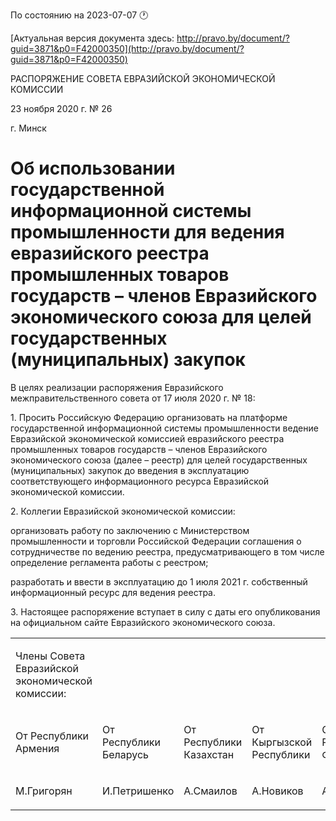 По состоянию на 2023-07-07 &#x1F550;

[Актуальная версия документа здесь: http://pravo.by/document/?guid=3871&p0=F42000350](http://pravo.by/document/?guid=3871&p0=F42000350)

<p>РАСПОРЯЖЕНИЕ СОВЕТА ЕВРАЗИЙСКОЙ ЭКОНОМИЧЕСКОЙ КОМИССИИ</p>
<p>23 ноября 2020 г. № 26</p>
<p>г. Минск</p>
<h1>Об использовании государственной информационной системы промышленности для ведения евразийского реестра промышленных товаров государств – членов Евразийского экономического союза для целей государственных (муниципальных) закупок</h1>
<p>В целях реализации распоряжения Евразийского межправительственного совета от 17 июля 2020 г. № 18:</p>
<p>1. Просить Российскую Федерацию организовать на платформе государственной информационной системы промышленности ведение Евразийской экономической комиссией евразийского реестра промышленных товаров государств – членов Евразийского экономического союза (далее – реестр) для целей государственных (муниципальных) закупок до введения в эксплуатацию соответствующего информационного ресурса Евразийской экономической комиссии.</p>
<p>2. Коллегии Евразийской экономической комиссии:</p>
<p>организовать работу по заключению с Министерством промышленности и торговли Российской Федерации соглашения о сотрудничестве по ведению реестра, предусматривающего в том числе определение регламента работы с реестром;</p>
<p>разработать и ввести в эксплуатацию до 1 июля 2021 г. собственный информационный ресурс для ведения реестра.</p>
<p>3. Настоящее распоряжение вступает в силу с даты его опубликования на официальном сайте Евразийского экономического союза.</p>
<p></p>
<table>
<tr><td><p>Члены Совета Евразийской экономической комиссии:</p></td></tr>
<tr>
<td><p>От Республики Армения</p></td>
<td><p>От Республики Беларусь</p></td>
<td><p>От Республики Казахстан</p></td>
<td><p>От Кыргызской Республики</p></td>
<td><p>От Российской Федерации</p></td>
</tr>
<tr>
<td><p>М.Григорян</p></td>
<td><p>И.Петришенко</p></td>
<td><p>А.Смаилов</p></td>
<td><p>А.Новиков</p></td>
<td><p>А.Оверчук</p></td>
</tr>
</table>
<p></p>